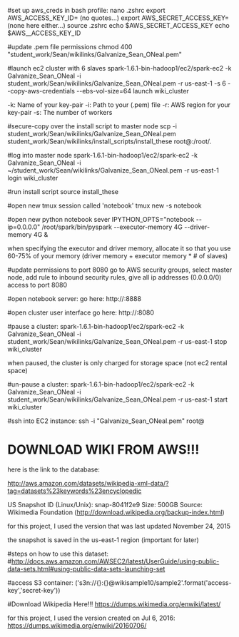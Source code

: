#set up aws_creds in bash profile:
nano .zshrc
export AWS_ACCESS_KEY_ID=  (no quotes...)
export AWS_SECRET_ACCESS_KEY=  (none here either...)
source .zshrc
echo $AWS_SECRET_ACCESS_KEY
echo $AWS__ACCESS_KEY_ID

#update .pem file permissions
chmod 400 "student_work/Sean/wikilinks/Galvanize_Sean_ONeal.pem"

#launch ec2 cluster with 6 slaves
spark-1.6.1-bin-hadoop1/ec2/spark-ec2 -k Galvanize_Sean_ONeal -i student_work/Sean/wikilinks/Galvanize_Sean_ONeal.pem -r us-east-1 -s 6 --copy-aws-credentials --ebs-vol-size=64 launch wiki_cluster

-k: Name of your key-pair
-i: Path to your (.pem) file
-r: AWS region for your key-pair
-s: The number of workers

#secure-copy over the install script to master node
scp -i student_work/Sean/wikilinks/Galvanize_Sean_ONeal.pem student_work/Sean/wikilinks/install_scripts/install_these root@<masters public DNS>:/root/.

#log into master node
spark-1.6.1-bin-hadoop1/ec2/spark-ec2 -k Galvanize_Sean_ONeal -i ~/student_work/Sean/wikilinks/Galvanize_Sean_ONeal.pem -r us-east-1 login wiki_cluster

#run install script
source install_these

#open new tmux session called 'notebook'
tmux new -s notebook

#open new python notebook sever
IPYTHON_OPTS="notebook --ip=0.0.0.0" /root/spark/bin/pyspark --executor-memory 4G --driver-memory 4G &

when specifying the executor and driver memory, allocate it so that you use 60-75% of your memory (driver memory + executor memory * # of slaves)

#update permissions to port 8080
go to AWS security groups, select master node, add rule to inbound security rules, give all ip addresses (0.0.0.0/0) access to port 8080

#open notebook server:
go here:
http://<masters public DNS>:8888

#open cluster user interface
go here:
http://<masters public DNS>:8080

#pause a cluster:
spark-1.6.1-bin-hadoop1/ec2/spark-ec2 -k Galvanize_Sean_ONeal -i student_work/Sean/wikilinks/Galvanize_Sean_ONeal.pem -r us-east-1 stop wiki_cluster

when paused, the cluster is only charged for storage space (not ec2 rental space)

#un-pause a cluster:
spark-1.6.1-bin-hadoop1/ec2/spark-ec2 -k Galvanize_Sean_ONeal -i student_work/Sean/wikilinks/Galvanize_Sean_ONeal.pem -r us-east-1 start wiki_cluster

#ssh into EC2 instance:
ssh -i "Galvanize_Sean_ONeal.pem" root@<masters public DNS>


# DOWNLOAD WIKI FROM AWS!!!
here is the link to the database:

http://aws.amazon.com/datasets/wikipedia-xml-data/?tag=datasets%23keywords%23encyclopedic

US Snapshot ID (Linux/Unix): snap-8041f2e9
Size: 500GB
Source: Wikimedia Foundation (http://download.wikipedia.org/backup-index.html)

for this project, I used the version that was last updated November 24, 2015

the snapshot is saved in the us-east-1 region (important for later)

#steps on how to use this dataset:
#http://docs.aws.amazon.com/AWSEC2/latest/UserGuide/using-public-data-sets.html#using-public-data-sets-launching-set

#access S3 container:
('s3n://{}:{}@wikisample10/sample2'.format('access-key','secret-key'))

#Download Wikipedia Here!!!
https://dumps.wikimedia.org/enwiki/latest/

for this project, I used the version created on Jul 6, 2016:
https://dumps.wikimedia.org/enwiki/20160706/
